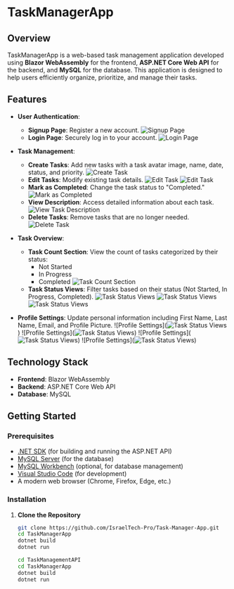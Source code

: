 # TaskManagerApp

## Overview

TaskManagerApp is a web-based task management application developed using **Blazor WebAssembly** for the frontend, **ASP.NET Core Web API** for the backend, and **MySQL** for the database. This application is designed to help users efficiently organize, prioritize, and manage their tasks.

## Features

- **User Authentication**:
  - **Signup Page**: Register a new account.
    ![Signup Page](taskimg/signup.png)
  - **Login Page**: Securely log in to your account.
    ![Login Page](taskimg/login.png)

- **Task Management**:
  - **Create Tasks**: Add new tasks with a task avatar image, name, date, status, and priority.
    ![Create Task](taskimg/createtask.png)
  - **Edit Tasks**: Modify existing task details.
    ![Edit Task](taskimg/update.png)
    ![Edit Task](taskimg/uploadimg.png)
  - **Mark as Completed**: Change the task status to "Completed."
    ![Mark as Completed](taskimg/markascompleted.png)
  - **View Description**: Access detailed information about each task.
    ![View Task Description](taskimg/taskdetails.png)
  - **Delete Tasks**: Remove tasks that are no longer needed.
    ![Delete Task](taskimg/delete.png)

- **Task Overview**:
  - **Task Count Section**: View the count of tasks categorized by their status:
    - Not Started
    - In Progress
    - Completed
    ![Task Count Section](taskimg/taskcount.png)
  - **Task Status Views**: Filter tasks based on their status (Not Started, In Progress, Completed).
    ![Task Status Views](taskimg/notstart.png)
    ![Task Status Views](taskimg/inprogress.png)
    ![Task Status Views](taskimg/completed.png)

- **Profile Settings**: Update personal information including First Name, Last Name, Email, and Profile Picture.
  ![Profile Settings](![Task Status Views](taskimg/profilesetting.png))
  ![Profile Settings](![Task Status Views](taskimg/profile1.png))
  ![Profile Settings](![Task Status Views](taskimg/profile2.png))
  ![Profile Settings](![Task Status Views](taskimg/profile3.png))

  

## Technology Stack

- **Frontend**: Blazor WebAssembly
- **Backend**: ASP.NET Core Web API
- **Database**: MySQL

## Getting Started

### Prerequisites

- [.NET SDK](https://dotnet.microsoft.com/download) (for building and running the ASP.NET API)
- [MySQL Server](https://dev.mysql.com/downloads/mysql/) (for the database)
- [MySQL Workbench](https://dev.mysql.com/downloads/workbench/) (optional, for database management)
- [Visual Studio Code](https://code.visualstudio.com/) (for development)
- A modern web browser (Chrome, Firefox, Edge, etc.)

### Installation

1. **Clone the Repository**

   ```bash
   git clone https://github.com/IsraelTech-Pro/Task-Manager-App.git
   cd TaskManagerApp
   dotnet build
   dotnet run
   
   cd TaskManagementAPI
   cd TaskManagerApp
   dotnet build
   dotnet run

